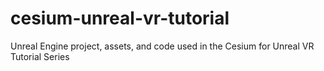 # cesium-unreal-vr-tutorial
Unreal Engine project, assets, and code used in the Cesium for Unreal VR Tutorial Series
